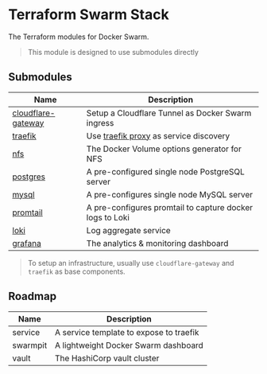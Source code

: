 Terraform Swarm Stack
===

The Terraform modules for Docker Swarm.

> This module is designed to use submodules directly

## Submodules

| Name                                              | Description                                                               |
|---------------------------------------------------|---------------------------------------------------------------------------|
| [cloudflare-gateway](/modules/cloudflare-gateway) | Setup a Cloudflare Tunnel as Docker Swarm ingress                         |
| [traefik](/modules/traefik)                       | Use [traefik proxy](https://doc.traefik.io/traefik/) as service discovery |
| [nfs](/modules/nfs)                               | The Docker Volume options generator for NFS                               |
| [postgres](/modules/postgres)                     | A pre-configured single node PostgreSQL server                            |
| [mysql](/modules/mysql)                           | A pre-configures single node MySQL server                                 |
| [promtail](/modules/promtail)                     | A pre-configures promtail to capture docker logs to Loki                  |
| [loki](/modules/loki)                             | Log aggregate service                                                     |
| [grafana](/modules/grafana)                       | The analytics & monitoring dashboard                                      |

> To setup an infrastructure, usually use `cloudflare-gateway` and `traefik` as base components.

## Roadmap

| Name     | Description                             |
|----------|-----------------------------------------|
| service  | A service template to expose to traefik |
| swarmpit | A lightweight Docker Swarm dashboard    |
| vault    | The HashiCorp vault cluster             |

